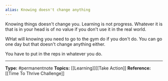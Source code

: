 ```yaml
---
alias: Knowing doesn't change anything
---
```


Knowing things doesn't change you. Learning is not progress. Whatever it is that is in your head is of no value if you don't use it in the real world.

WHat will knowing you need to go to the gym do if you don't do. You can go one day but that doesn't change anything either. 

You have to put in the reps in whatever you do.




----
**Type:** #permanentnote 
**Topics:** [[Learning]][[Take Action]]
**Reference:** [[Time To Thrive Challenge]]
